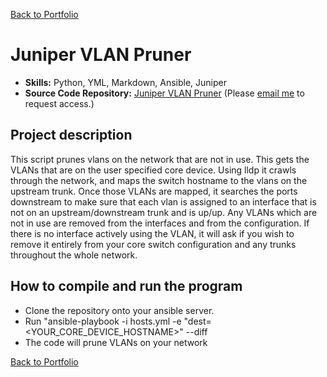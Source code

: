[Back to Portfolio](./)

Juniper VLAN Pruner
===============

-   **Skills:** Python, YML, Markdown, Ansible, Juniper
-   **Source Code Repository:** [Juniper VLAN Pruner](https://github.com/adamrt918/vlan-pruner)
    (Please [email me](https://mail.google.com/mail/u/0/?source=mailto&to=thiemann.adam@gmail.com&su=Github_Access&fs=1&tf=cm) to request access.)

## Project description
This script prunes vlans on the network that are not in use.
This gets the VLANs that are on the user specified core device. Using lldp it crawls through the network, and maps the switch hostname to the vlans on the upstream trunk. Once those VLANs are mapped, it searches the ports downstream to make sure that each vlan is assigned to an interface that is not on an upstream/downstream trunk and is up/up. Any VLANs which are not in use are removed from the interfaces and from the configuration. If there is no interface actively using the VLAN, it will ask if you wish to remove it entirely from your core switch configuration and any trunks throughout the whole network. 

## How to compile and run the program

- Clone the repository onto your ansible server.
- Run "ansible-playbook -i hosts.yml -e "dest=<YOUR_CORE_DEVICE_HOSTNAME>" --diff
- The code will prune VLANs on your network

[Back to Portfolio](./)
